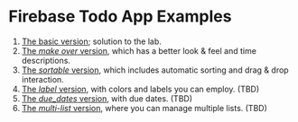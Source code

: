 # Firebase Todo App Examples

1. [The basic version](./basic); solution to the lab.
1. [The *make over* version](./make_over), which has a better look & feel and time descriptions.
1. [The *sortable* version](./sortable), which includes automatic sorting and drag & drop interaction.
1. [The *label* version](./labels), with colors and labels you can employ. (TBD)
1. [The *due_dates* version](./due_dates), with due dates. (TBD)
1. [The *multi-list* version](./multi_list), where you can manage multiple lists. (TBD)